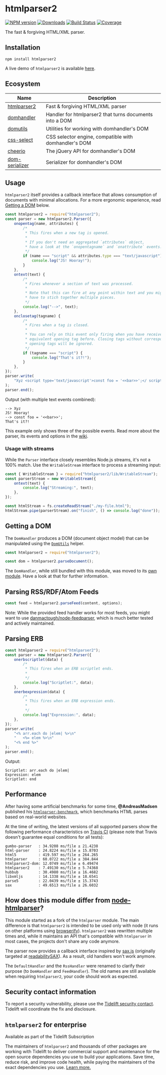 # htmlparser2

[![NPM version](http://img.shields.io/npm/v/htmlparser2.svg?style=flat)](https://npmjs.org/package/htmlparser2)
[![Downloads](https://img.shields.io/npm/dm/htmlparser2.svg?style=flat)](https://npmjs.org/package/htmlparser2)
[![Build Status](https://img.shields.io/github/workflow/status/fb55/htmlparser2/Node.js%20Test?label=tests&style=flat)](https://github.com/fb55/htmlparser2/actions?query=workflow%3A%22Node.js+Test%22)
[![Coverage](http://img.shields.io/coveralls/fb55/htmlparser2.svg?style=flat)](https://coveralls.io/r/fb55/htmlparser2)

The fast & forgiving HTML/XML parser.

## Installation

    npm install htmlparser2

A live demo of `htmlparser2` is available [here](https://astexplorer.net/#/2AmVrGuGVJ).

## Ecosystem

| Name                                                          | Description                                             |
| ------------------------------------------------------------- | ------------------------------------------------------- |
| [htmlparser2](https://github.com/fb55/htmlparser2)            | Fast & forgiving HTML/XML parser                        |
| [domhandler](https://github.com/fb55/domhandler)              | Handler for htmlparser2 that turns documents into a DOM |
| [domutils](https://github.com/fb55/domutils)                  | Utilities for working with domhandler's DOM             |
| [css-select](https://github.com/fb55/css-select)              | CSS selector engine, compatible with domhandler's DOM   |
| [cheerio](https://github.com/cheeriojs/cheerio)               | The jQuery API for domhandler's DOM                     |
| [dom-serializer](https://github.com/cheeriojs/dom-serializer) | Serializer for domhandler's DOM                         |

## Usage

`htmlparser2` itself provides a callback interface that allows consumption of documents with minimal allocations.
For a more ergonomic experience, read [Getting a DOM](#getting-a-dom) below.

```javascript
const htmlparser2 = require("htmlparser2");
const parser = new htmlparser2.Parser({
    onopentag(name, attributes) {
        /*
         * This fires when a new tag is opened.
         *
         * If you don't need an aggregated `attributes` object,
         * have a look at the `onopentagname` and `onattribute` events.
         */
        if (name === "script" && attributes.type === "text/javascript") {
            console.log("JS! Hooray!");
        }
    },
    ontext(text) {
        /*
         * Fires whenever a section of text was processed.
         *
         * Note that this can fire at any point within text and you might
         * have to stich together multiple pieces.
         */
        console.log("-->", text);
    },
    onclosetag(tagname) {
        /*
         * Fires when a tag is closed.
         *
         * You can rely on this event only firing when you have received an
         * equivalent opening tag before. Closing tags without corresponding
         * opening tags will be ignored.
         */
        if (tagname === "script") {
            console.log("That's it?!");
        }
    },
});
parser.write(
    "Xyz <script type='text/javascript'>const foo = '<<bar>>';</ script>"
);
parser.end();
```

Output (with multiple text events combined):

```
--> Xyz
JS! Hooray!
--> const foo = '<<bar>>';
That's it?!
```

This example only shows three of the possible events.
Read more about the parser, its events and options in the [wiki](https://github.com/fb55/htmlparser2/wiki/Parser-options).

### Usage with streams

While the `Parser` interface closely resembles Node.js streams, it's not a 100% match.
Use the `WritableStream` interface to process a streaming input:

```javascript
const { WritableStream } = require("htmlparser2/lib/WritableStream");
const parserStream = new WritableStream({
    ontext(text) {
        console.log("Streaming:", text);
    },
});

const htmlStream = fs.createReadStream("./my-file.html");
htmlStream.pipe(parserStream).on("finish", () => console.log("done"));
```

## Getting a DOM

The `DomHandler` produces a DOM (document object model) that can be manipulated using the [`DomUtils`](https://github.com/fb55/DomUtils) helper.

```js
const htmlparser2 = require("htmlparser2");

const dom = htmlparser2.parseDocument();
```

The `DomHandler`, while still bundled with this module, was moved to its [own module](https://github.com/fb55/domhandler).
Have a look at that for further information.

## Parsing RSS/RDF/Atom Feeds

```javascript
const feed = htmlparser2.parseFeed(content, options);
```

Note: While the provided feed handler works for most feeds,
you might want to use [danmactough/node-feedparser](https://github.com/danmactough/node-feedparser), which is much better tested and actively maintained.

## Parsing ERB

```javascript
const htmlparser2 = require("htmlparser2");
const parser = new htmlparser2.Parser({
    onerbscriptlet(data) {
        /*
         * This fires when an ERB scriptlet ends.
         *
         */
        console.log("Scriptlet:", data);
    },
    onerbexpression(data) {
        /*
         * This fires when an ERB expression ends.
         *
         */
        console.log("Expression:", data);
    },
});
parser.write(
    "<% arr.each do |elem| %>\n"
    "   <%= elem %>\n"
    "<% end %>"
);
parser.end();
```

Output:

```
Scriptlet: arr.each do |elem|
Expression: elem
Scriptlet: end
```

## Performance

After having some artificial benchmarks for some time, **@AndreasMadsen** published his [`htmlparser-benchmark`](https://github.com/AndreasMadsen/htmlparser-benchmark), which benchmarks HTML parses based on real-world websites.

At the time of writing, the latest versions of all supported parsers show the following performance characteristics on [Travis CI](https://travis-ci.org/AndreasMadsen/htmlparser-benchmark/builds/10805007) (please note that Travis doesn't guarantee equal conditions for all tests):

```
gumbo-parser   : 34.9208 ms/file ± 21.4238
html-parser    : 24.8224 ms/file ± 15.8703
html5          : 419.597 ms/file ± 264.265
htmlparser     : 60.0722 ms/file ± 384.844
htmlparser2-dom: 12.0749 ms/file ± 6.49474
htmlparser2    : 7.49130 ms/file ± 5.74368
hubbub         : 30.4980 ms/file ± 16.4682
libxmljs       : 14.1338 ms/file ± 18.6541
parse5         : 22.0439 ms/file ± 15.3743
sax            : 49.6513 ms/file ± 26.6032
```

## How does this module differ from [node-htmlparser](https://github.com/tautologistics/node-htmlparser)?

This module started as a fork of the `htmlparser` module.
The main difference is that `htmlparser2` is intended to be used only with node (it runs on other platforms using [browserify](https://github.com/substack/node-browserify)).
`htmlparser2` was rewritten multiple times and, while it maintains an API that's compatible with `htmlparser` in most cases, the projects don't share any code anymore.

The parser now provides a callback interface inspired by [sax.js](https://github.com/isaacs/sax-js) (originally targeted at [readabilitySAX](https://github.com/fb55/readabilitysax)).
As a result, old handlers won't work anymore.

The `DefaultHandler` and the `RssHandler` were renamed to clarify their purpose (to `DomHandler` and `FeedHandler`). The old names are still available when requiring `htmlparser2`, your code should work as expected.

## Security contact information

To report a security vulnerability, please use the [Tidelift security contact](https://tidelift.com/security).
Tidelift will coordinate the fix and disclosure.

## `htmlparser2` for enterprise

Available as part of the Tidelift Subscription

The maintainers of `htmlparser2` and thousands of other packages are working with Tidelift to deliver commercial support and maintenance for the open source dependencies you use to build your applications. Save time, reduce risk, and improve code health, while paying the maintainers of the exact dependencies you use. [Learn more.](https://tidelift.com/subscription/pkg/npm-htmlparser2?utm_source=npm-htmlparser2&utm_medium=referral&utm_campaign=enterprise&utm_term=repo)
